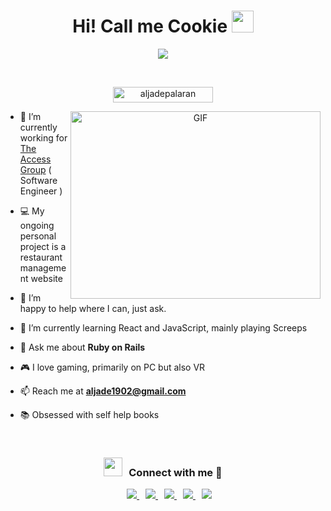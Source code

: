 
<h1 align="center">Hi! Call me Cookie <img src="https://media.giphy.com/media/hvRJCLFzcasrR4ia7z/giphy.gif" width="35"></h1>
<p align="center">
  <a href="https://github.com/DenverCoder1/readme-typing-svg"><img src="https://readme-typing-svg.herokuapp.com?font=Time+New+Roman&color=%23C8BE25&size=25&center=true&vCenter=true&width=600&height=100&lines=Software+Engineer+|+Scrum+Master"></a>
</p>
<br>
<p align="center"> 
	<img src="https://komarev.com/ghpvc/?username=aljadepalaran&label=Profile%20views&color=0047AB&style=plastic?" alt="aljadepalaran" height=25px, width=160px/>
</p>
<a target="_blank" align="center">
  <img align="right" top="500" height="300" width="400" alt="GIF" src="https://media.giphy.com/media/SWoSkN6DxTszqIKEqv/giphy.gif">
</a>

- 🔭 I’m currently working for <a href="https://www.theaccessgroup.com/en-gb/" target="blank">The Access Group</a> ( Software Engineer )

- 💻 My ongoing personal project is a restaurant management website

- 🤝 I’m happy to help where I can, just ask.

- 🌱 I’m currently learning React and JavaScript, mainly playing Screeps

- 💬 Ask me about **Ruby on Rails**

- 🎮 I love gaming, primarily on PC but also VR

- 📫 Reach me at **aljade1902@gmail.com**

- 📚 Obsessed with self help books

<br/>
<h3 align="center"><img src="https://media.giphy.com/media/iY8CRBdQXODJSCERIr/giphy.gif" width="30" height="30" style="margin-right: 10px;">Connect with me 🤝 </h3>
<p align="center">
  <div align="center" class="icons-social" style="margin-left: 10px;">
    <a style="margin-left: 10px;"  target="_blank" href="https://www.linkedin.com/in/aljadepalaran/">
      <img src="https://img.icons8.com/doodle/40/000000/linkedin--v2.png">
    </a>
    <a style="margin-left: 10px;" target="_blank" href="https://github.com/aljadepalaran">
		  <img src="https://img.icons8.com/doodle/40/000000/github--v1.png">
    </a>
		<a style="margin-left: 10px;" target="_blank" href="https://stackoverflow.com/users/21021862/aljadepalaran?tab=profile">
				<img src="https://img.icons8.com/external-tal-revivo-color-tal-revivo/40/000000/external-stack-overflow-is-a-question-and-answer-site-for-professional-logo-color-tal-revivo.png">
    </a>
    <a style="margin-left: 10px;" target="_blank" href="https://instagram.com/aljxde">
			<img src="https://img.icons8.com/doodle/40/000000/instagram-new--v2.png">
    </a>
		<a style="margin-left: 10px;" target="_blank" href="https://twitter.com/aljadepalaran">
			<img src="https://img.icons8.com/doodle/1x/twitter-squared--v2.png" >
    </a>
  </div>
</p>
<!-- ## Statistics
<a href="https://github.com/aljadepalaran" title="Go to Profile">
  <img height=180 src="https://github-readme-stats.vercel.app/api?username=aljadepalaran&show_icons=true&theme=gotham">
</a>
<a href="https://github.com/anuraghazra/github-readme-stats">
  <img height=180 src="https://github-readme-stats.vercel.app/api/top-langs/?username=aljadepalaran&hide=c%23,powershell,java&title_color=2aa889&text_color=99d1ce&icon_color=2bbc8a&bg_color=0c1014&langs_count=8&layout=compact" />
</a> -->
